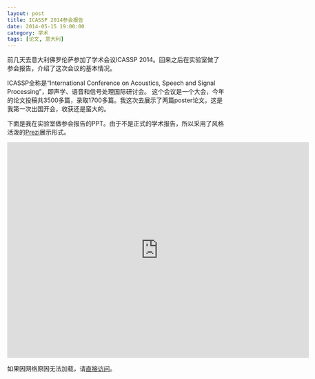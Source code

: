 ```yaml
---
layout: post
title: ICASSP 2014参会报告
date: 2014-05-15 19:00:00
category: 学术
tags: [论文, 意大利]
---
```


前几天去意大利佛罗伦萨参加了学术会议ICASSP 2014。回来之后在实验室做了参会报告，介绍了这次会议的基本情况。

<!--more-->

ICASSP全称是“International Conference on Acoustics, Speech and Signal Processing”，即声学、语音和信号处理国际研讨会。
这个会议是一个大会，今年的论文投稿共3500多篇，录取1700多篇。我这次去展示了两篇poster论文。这是我第一次出国开会，收获还是蛮大的。

下面是我在实验室做参会报告的PPT。由于不是正式的学术报告，所以采用了风格活泼的[Prezi](http://prezi.com/)展示形式。

<iframe src="http://prezi.com/embed/h8wl_zvhtp1m/?bgcolor=ffffff&amp;lock_to_path=0&amp;autoplay=0&amp;autohide_ctrls=0&amp;features=undefined&amp;disabled_features=undefined" width="700" height="500" frameBorder="0" webkitAllowFullScreen mozAllowFullscreen allowfullscreen></iframe>

如果因网络原因无法加载，请[直接访问](http://prezi.com/h8wl_zvhtp1m/icassp-2014-report/)。
